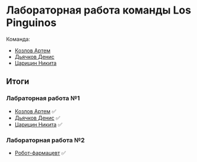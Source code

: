 # Лабораторная работа команды Los Pinguinos
Команда:
- [Козлов Артем](https://github.com/LibSyfer)
- [Дьячков Денис](https://github.com/DenisDyachkov)
- [Царицин Никита](https://github.com/NikitaTsaritsin)


## Итоги
### Лабраторная работа №1
- [Козлов Артем](Lab1-KozlovAD) ✅
- [Дьячков Денис](Lab1-DenisDyachkov) ✅
- [Царицин Никита](Lab1-NikitaTsaritsin) ✅

### Лабораторная работа №2
- [Робот-фармацевт](Lab2) ✅